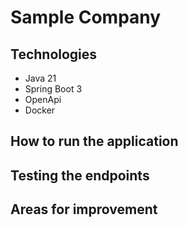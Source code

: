 # Sample Company

## Technologies 

* Java 21
* Spring Boot 3
* OpenApi
* Docker

## How to run the application


## Testing the endpoints


## Areas for improvement



